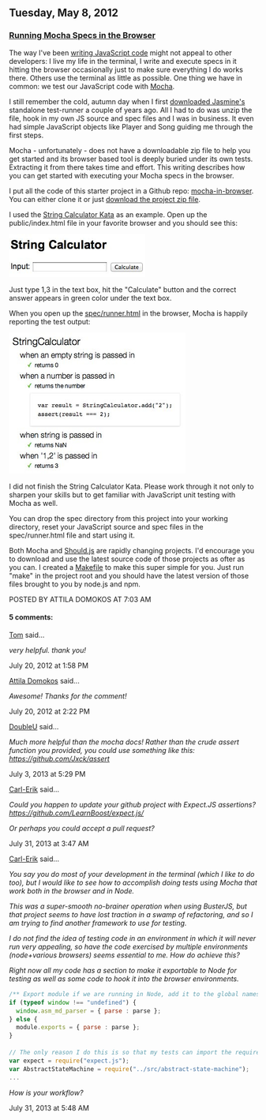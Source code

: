 ## Tuesday, May 8, 2012

### [Running Mocha Specs in the Browser](http://www.adomokos.com/2012/05/running-mocha-specs-in-browser.html)

The way I've been [writing JavaScript code](http://www.adomokos.com/2012/01/javascript-testing-with-mocha.html) might not appeal to other developers: I live my life in the terminal, I write and execute specs in it hitting the browser occasionally just to make sure everything I do works there. Others use the terminal as little as possible. One thing we have in common: we test our JavaScript code with [Mocha](http://visionmedia.github.com/mocha/).

I still remember the cold, autumn day when I first [downloaded Jasmine's](http://pivotal.github.com/jasmine/download.html) standalone test-runner a couple of years ago. All I had to do was unzip the file, hook in my own JS source and spec files and I was in business. It even had simple JavaScript objects like Player and Song guiding me through the first steps.

Mocha - unfortunately - does not have a downloadable zip file to help you get started and its browser based tool is deeply buried under its own tests. Extracting it from there takes time and effort.
This writing describes how you can get started with executing your Mocha specs in the browser.

I put all the code of this starter project in a Github repo: [mocha-in-browser](https://github.com/adomokos/mocha-in-browser). You can either clone it or just [download the project zip file](https://github.com/adomokos/mocha-in-browser/blob/master/mocha-in-browser.zip?raw=true).

I used the [String Calculator Kata](http://osherove.com/tdd-kata-1/) as an example. Open up the public/index.html file in your favorite browser and you should see this:

![string_calculator](/resources/2012/05/string_calculator.jpg)

Just type 1,3 in the text box, hit the "Calculate" button and the correct answer appears in green color under the text box.

When you open up the [spec/runner.html](https://github.com/adomokos/mocha-in-browser/blob/master/spec/runner.html) in the browser, Mocha is happily reporting the test output:

![test_output](/resources/2012/05/test_output.jpg)

I did not finish the String Calculator Kata. Please work through it not only to sharpen your skills but to get familiar with JavaScript unit testing with Mocha as well.

You can drop the spec directory from this project into your working directory, reset your JavaScript source and spec files in the spec/runner.html file and start using it.

Both Mocha and [Should.js](https://github.com/visionmedia/should.js) are rapidly changing projects. I'd encourage you to download and use the latest source code of those projects as ofter as you can.
I created a [Makefile](https://github.com/adomokos/mocha-in-browser/blob/master/Makefile) to make this super simple for you. Just run "make" in the project root and you should have the latest version of those files brought to you by node.js and npm.


POSTED BY ATTILA DOMOKOS AT 7:03 AM

#### 5 comments:

[Tom](https://www.blogger.com/profile/17591494041073898938) said...

_very helpful. thank you!_

July 20, 2012 at 1:58 PM

[Attila Domokos](https://www.blogger.com/profile/09067995287578229487) said...

_Awesome! Thanks for the comment!_

July 20, 2012 at 2:22 PM

[DoubleU](https://www.blogger.com/profile/12826179399655363650) said...

_Much more helpful than the mocha docs! Rather than the crude assert function you provided, you could use something like this: https://github.com/Jxck/assert_

July 3, 2013 at 5:29 PM

[Carl-Erik](https://www.blogger.com/profile/07120809714327784013) said...

_Could you happen to update your github project with Expect.JS assertions? https://github.com/LearnBoost/expect.js/_

_Or perhaps you could accept a pull request?_

July 31, 2013 at 3:47 AM

[Carl-Erik](https://www.blogger.com/profile/07120809714327784013) said...

_You say you do most of your development in the terminal (which I like to do too), but I would like to see how to accomplish doing tests using Mocha that work both in the browser and in Node._

_This was a super-smooth no-brainer operation when using BusterJS, but that project seems to have lost traction in a swamp of refactoring, and so I am trying to find another framework to use for testing._

_I do not find the idea of testing code in an environment in which it will never run very appealing, so have the code exercised by multiple environments (node+various browsers) seems essential to me. How do achieve this?_

_Right now all my code has a section to make it exportable to Node for testing as well as some code to hook it into the browser environments._

```javascript
/** Export module if we are running in Node, add it to the global namespace otherwise */
if (typeof window !== "undefined") {
  window.asm_md_parser = { parse : parse };
} else {
  module.exports = { parse : parse };
}

// The only reason I do this is so that my tests can import the required code
var expect = require("expect.js");
var AbstractStateMachine = require("../src/abstract-state-machine");
...
```

_How is your workflow?_

July 31, 2013 at 5:48 AM
